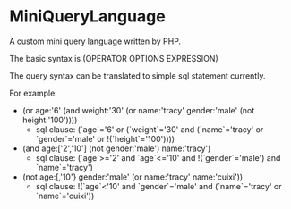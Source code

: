 # MiniQueryLanguage

A custom mini query language written by PHP.

The basic syntax is (OPERATOR OPTIONS EXPRESSION)

The query syntax can be translated to simple sql statement currently.

For example:

- (or age:'6' (and weight:'30' (or name:'tracy' gender:'male' (not height:'100'))))
  - sql clause: (\`age\`='6' or (\`weight\`='30' and (\`name\`='tracy' or \`gender\`='male' or !(\`height\`='100')))) 
- (and age:['2','10'] (not gender:'male') name:'tracy')
  - sql clause: (\`age\`>='2' and \`age\`<='10' and !(\`gender\`='male') and \`name\`='tracy')
- (not age:[,'10'} gender:'male' (or name:'tracy' name:'cuixi'))
  - sql clause: !(\`age\`<'10' and \`gender\`='male' and (\`name\`='tracy' or \`name\`='cuixi'))
